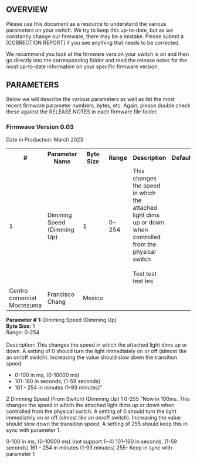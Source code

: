 ## OVERVIEW
Please use this document as a resource to understand the various parameters on your switch. We try to keep this up-to-date, but as we constantly change our firmware, there may be a mistake. Please submit a [CORRECTION REPORT] if you see anything that needs to be corrected.

We recommend you look at the firmware version your switch is on and then go directly into the corresponding folder and read the release notes for the most up-to-date information on your specific firmware version.

## PARAMETERS
Below we will describe the various parameters as well as list the most recent firmware parameter numbers, bytes, etc. Again, please double check these against the RELEASE NOTES in each firmware file folder.

### Firmwave Version 0.03
Date in Production: March 2023

<table>
  <tr>
    <th>#</th>
    <th>Parameter Name</th>
    <th>Byte Size</th>
    <th>Range</th>
    <th>Description</th>
    <th>Default</th>
  </tr>
  <tr>
    <td>1</td>
    <td>Dimming Speed (Dimming Up)</td>
    <td>1</td>
    <td>0-254</td>
    <td>This changes the speed in which the attached light dims up or down when controlled from the physical switch
      <br><br>
      Test test test tes
  </tr>
  <tr>
    <td>Centro comercial Moctezuma</td>
    <td>Francisco Chang</td>
    <td>Mexico</td>
  </tr>
</table>






<b>Parameter # 1:</b>	Dimming Speed (Dimming Up)
<br>
<b>Byte Size:</b> 1	
<br>
Range: 0-254	
<br>
Description: This changes the speed in which the attached light dims up or down. A setting of 0 should turn the light immediately on or off (almost like an on/off switch). Increasing the value should slow down the transition speed.
<ul>
  <li>0-100 in ms, (0-10000 ms)</li>
  <li>101-160 in seconds, (1-59 seconds)</li>
  <li>161 - 254 in minutes (1-93 minutes)"</li>
</ul>

2	Dimming Speed (From Switch) (Dimming Up)	1	0-255	"Now in 100ms. This changes the speed in which the attached light dims up or down when controlled from the physical switch. A setting of 0 should turn the light immediately on or off (almost like an on/off switch). Increasing the value should slow down the transition speed. A setting of 255 should keep this in sync with parameter 1.

0-100 in ms, (0-10000 ms) (not support 1~4)
101-160 in seconds, (1-59 seconds)
161 - 254 in minutes (1-93 minutes)
255- Keep in sync with parameter 1

